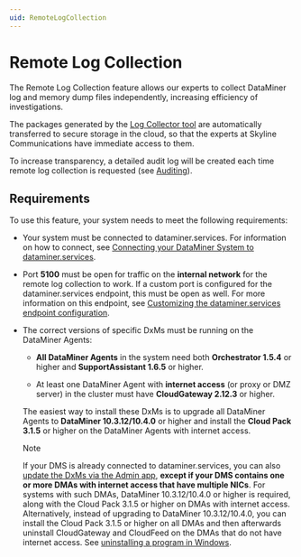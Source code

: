 ```yaml
---
uid: RemoteLogCollection
---
```


# Remote Log Collection

The Remote Log Collection feature allows our experts to collect DataMiner log and memory dump files independently, increasing efficiency of investigations.

The packages generated by the [Log Collector tool](xref:SLLogCollector) are automatically transferred to secure storage in the cloud, so that the experts at Skyline Communications have immediate access to them.

To increase transparency, a detailed audit log will be created each time remote log collection is requested (see [Auditing](xref:DCP_Auditing)).

## Requirements

To use this feature, your system needs to meet the following requirements:

- Your system must be connected to dataminer.services. For information on how to connect, see [Connecting your DataMiner System to dataminer.services](xref:Connecting_your_DataMiner_System_to_the_cloud).

- Port **5100** must be open for traffic on the **internal network** for the remote log collection to work. If a custom port is configured for the dataminer.services endpoint, this must be open as well. For more information on this endpoint, see [Customizing the dataminer.services endpoint configuration](xref:Custom_cloud_endpoint_configuration).

- The correct versions of specific DxMs must be running on the DataMiner Agents:

  - **All DataMiner Agents** in the system need both **Orchestrator 1.5.4** or higher and **SupportAssistant 1.6.5** or higher.

  - At least one DataMiner Agent with **internet access** (or proxy or DMZ server) in the cluster must have **CloudGateway 2.12.3** or higher.

  The easiest way to install these DxMs is to upgrade all DataMiner Agents to **DataMiner 10.3.12/10.4.0** or higher and install the **Cloud Pack 3.1.5** or higher on the DataMiner Agents with internet access.

   > [!NOTE]
   > If your DMS is already connected to dataminer.services, you can also [update the DxMs via the Admin app](xref:Managing_cloud-connected_nodes#upgrading-nodes-to-the-latest-dxm-versions), **except if your DMS contains one or more DMAs with internet access that have multiple NICs**. For systems with such DMAs, DataMiner 10.3.12/10.4.0 or higher is required, along with the Cloud Pack 3.1.5 or higher on DMAs with internet access. Alternatively, instead of upgrading to DataMiner 10.3.12/10.4.0, you can install the Cloud Pack 3.1.5 or higher on all DMAs and then afterwards uninstall CloudGateway and CloudFeed on the DMAs that do not have internet access. See [uninstalling a program in Windows](https://support.microsoft.com/en-us/windows/uninstall-or-remove-apps-and-programs-in-windows-4b55f974-2cc6-2d2b-d092-5905080eaf98).
